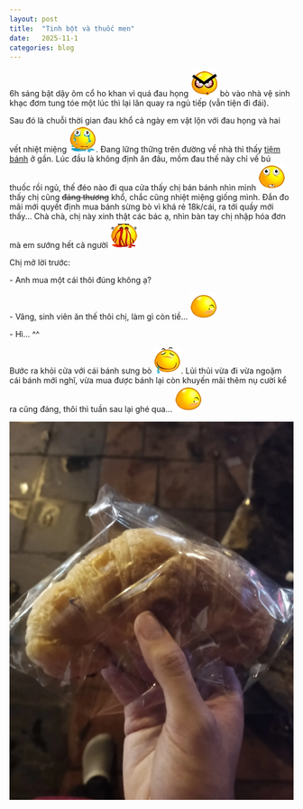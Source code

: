 ```yaml
---
layout: post
title:  "Tinh bột và thuốc men"
date:   2025-11-1
categories: blog
---
```


6h sáng bật dậy ôm cổ ho khan vì quá đau họng ![](/images/Popo/choler.webp) bò vào nhà vệ sinh khạc đơm tung tóe một lúc thì lại lăn quay ra ngủ tiếp (vẫn tiện đi đái).

Sau đó là chuỗi thời gian đau khổ cả ngày em vật lộn với đau họng và hai vết nhiệt miệng ![](/images/Popo/too_sad.webp). Đang lững thững trên đường về nhà thì thấy [tiệm bánh](https://anhhoabakery.vn/) ở gần. Lúc đầu là không định ăn đâu, mồm đau thế này chỉ về bú thuốc rồi ngủ, thế đéo nào đi qua cửa thấy chị bán bánh nhìn mình ![](/images/Popo/ops.webp) thấy chị cũng ~~đáng thương~~ khổ, chắc cũng nhiệt miệng giống mình. Đắn đo mãi mới quyết định mua bánh sừng bò vì khá rẻ 18k/cái, ra tới quầy mới thấy... Chà chà, chị này xinh thật các bác ạ, nhìn bàn tay chị nhập hóa đơn mà em sướng hết cả người ![](/images/Popo/extreme_sexy_girl.webp)

Chị mở lời trước:

\- Anh mua một cái thôi đúng không ạ?

\- Vâng, sinh viên ăn thế thôi chị, làm gì còn tiề... ![](/images/Popo/shame.webp)

\- Hì... ^^

Bước ra khỏi cửa với cái bánh sưng bò ![](/images/Popo/still_dreaming.webp). Lủi thủi vừa đi vừa ngoặm cái bánh mới nghĩ, vừa mua được bánh lại còn khuyến mãi thêm nụ cười kể ra cũng đáng, thôi thì tuần sau lại ghé qua... ![](/images/Popo/shame.webp)

![](/images/banhmi.webp)



